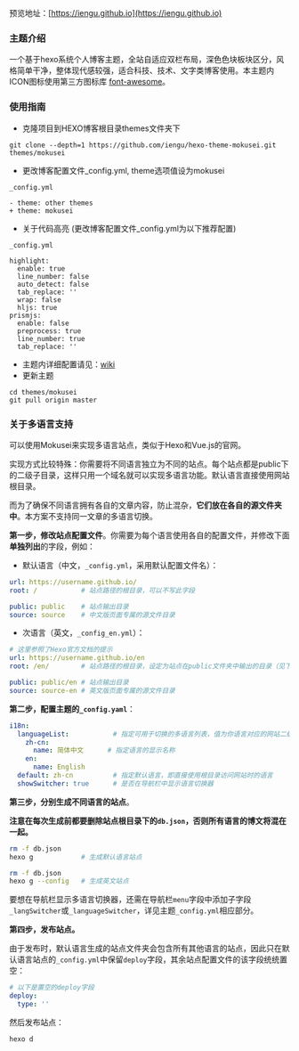 预览地址：[https://iengu.github.io](https://iengu.github.io)   

### 主题介绍
一个基于hexo系统个人博客主题，全站自适应双栏布局，深色色块板块区分，风格简单干净，整体现代感较强，适合科技、技术、文字类博客使用。本主题内ICON图标使用第三方图标库 [font-awesome](https://fontawesome.com/)。

### 使用指南
* 克隆项目到HEXO博客根目录themes文件夹下
```
git clone --depth=1 https://github.com/iengu/hexo-theme-mokusei.git themes/mokusei
```
* 更改博客配置文件_config.yml, theme选项值设为mokusei
```
_config.yml

- theme: other themes
+ theme: mokusei
```
* 关于代码高亮  (更改博客配置文件_config.yml为以下推荐配置)
```
_config.yml

highlight:
  enable: true
  line_number: false
  auto_detect: false
  tab_replace: ''
  wrap: false
  hljs: true
prismjs:
  enable: false
  preprocess: true
  line_number: true
  tab_replace: ''
```
* 主题内详细配置请见：[wiki](https://github.com/iengu/hexo-theme-mokusei/wiki/%E4%B8%BB%E9%A2%98%E9%85%8D%E7%BD%AE%E6%96%87%E4%BB%B6_config.yml)
* 更新主题
```
cd themes/mokusei
git pull origin master
```

### 关于多语言支持

可以使用Mokusei来实现多语言站点，类似于Hexo和Vue.js的官网。

实现方式比较特殊：你需要将不同语言独立为不同的站点。每个站点都是public下的二级子目录，这样只用一个域名就可以实现多语言功能。默认语言直接使用网站根目录。

而为了确保不同语言拥有各自的文章内容，防止混杂，**它们放在各自的源文件夹中**。本方案不支持同一文章的多语言切换。

**第一步，修改站点配置文件**。你需要为每个语言使用各自的配置文件，并修改下面**单独列出**的字段，例如：

- 默认语言（中文，`_config.yml`，采用默认配置文件名）：
```yaml
url: https://username.github.io/
root: /           # 站点路径的根目录，可以不写此字段

public: public    # 站点输出目录
source: source    # 中文版页面专属的源文件目录
```

- 次语言（英文，`_config_en.yml`）：
```yaml
# 这里参照了Hexo官方文档的提示
url: https://username.github.io/en
root: /en/        # 站点路径的根目录，设定为站点在public文件夹中输出的目录（见下方）

public: public/en # 站点输出目录
source: source-en # 英文版页面专属的源文件目录
```

**第二步，配置主题的`_config.yaml`**：

```yaml
i18n:
  languageList:           # 指定可用于切换的多语言列表，值为你语言对应的网站二级目录
    zh-cn:
      name: 简体中文      # 指定语言的显示名称 
    en:
      name: English
  default: zh-cn          # 指定默认语言，即直接使用根目录访问网站时的语言
  showSwitcher: true      # 是否在导航栏中显示语言切换器
```

**第三步，分别生成不同语言的站点**。

**注意在每次生成前都要删除站点根目录下的`db.json`，否则所有语言的博文将混在一起。**

```bash
rm -f db.json
hexo g            # 生成默认语言站点

rm -f db.json
hexo g --config   # 生成英文站点
```

要想在导航栏显示多语言切换器，还需在导航栏`menu`字段中添加子字段`_langSwitcher`或`_languageSwitcher`，详见主题`_config.yml`相应部分。

**第四步，发布站点。**

由于发布时，默认语言生成的站点文件夹会包含所有其他语言的站点，因此只在默认语言站点的`_config.yml`中保留`deploy`字段，其余站点配置文件的该字段统统置空：

```yaml
# 以下是置空的deploy字段
deploy:
  type: ''
```

然后发布站点：

```bash
hexo d
```

